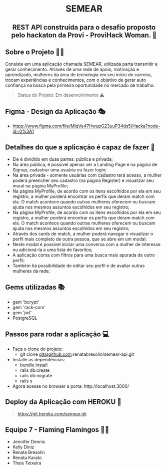 <h1 align="center"> SEMEAR </h1>
<h2 align="center"> REST API construída para o desafio proposto pelo hackaton da Provi - ProviHack Woman. 💪 </h2>

## Sobre o Projeto 👩‍💻

Consiste em uma aplicação chamada SEMEAR, utilizada parta transmitir e gerar conhecimento. Através de uma rede de apoio, motivação e aprendizado, mulheres da área de tecnologia em seu início de carreira, trocam experiências e conhecimentos, com o objetivo de gerar auto confiança na busca pela primeira oportunidade no mercado de trabalho.

> Status do Projeto: Em desenvolvimento ⚠️

## Figma - Design da Aplicação 🎭

- https://www.figma.com/file/MIqVe47HwupG23uuP34ds5/Hacka?node-id=0%3A1

## Detalhes do que a aplicação é capaz de fazer :checkered_flag:

- Ele é dividido em duas partes: pública e privada;
- Na área pública, é possível apenas ver a Landing Page e na página de Signup, cadastrar uma usuária ou fazer login;
- Na área privada - somente usuárias com cadastro terá acesso, a mulher poderá preencher seu cadastro (na página Register) e visualizar seu mural na página MyProfile;
- Na página MyProfile, de acordo com os itens escolhidos por ela em seu registro, a mulher porderá encontrar os perfis que deram match com ela. O match acontece quando outras mulheres oferecem ou buscam ajuda nos mesmos assuntos escolhidos em seu registro;
- Na página MyProfile, de acordo com os itens escolhidos por ela em seu registro, a mulher porderá encontrar os perfis que deram match com ela. O match acontece quando outras mulheres oferecem ou buscam ajuda nos mesmos assuntos escolhidos em seu registro;
- Através dos cards de match, a mulher poderá navegar e visualizar o perfil mais completo de outra pessoa, que se abre em um modal;
- Neste modal é possível iniciar uma conversa com a mulher de interesse ou adicioná-la a uma lista de favoritos;
- A aplicação conta com filtros para uma busca mais apurada de outro perfil;
- Também há possibilidade de editar seu perfil e de avaliar outras mulheres da rede;

## Gems utilizadas :books:

- gem 'bcrypt'
- gem 'rack-cors'
- gem 'jwt'
- PostgreSQL

## Passos para rodar a aplicação :computer:

- Faça o clone do projeto:
  - git clone git@github.com:renatabresolin/semear-api.git
- Installe as dependências:
  - bundle install
  - rails db:create
  - rails db:migrate
  - rails s
- Agora acesse no browser a porta: http://localhost:3000/


## Deploy da Aplicação com HEROKU :dash:

> https://git.heroku.com/semear.git

## Equipe 7 - Flaming Flamingos 🦩🔥

- Jennifer Dennis
- Kelly Diniz
- Renata Bresolin
- Renata Karato
- Thais Teixeira

